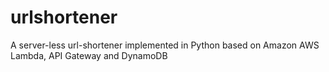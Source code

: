 # urlshortener
A server-less url-shortener implemented in Python based on Amazon AWS Lambda, API Gateway and DynamoDB
